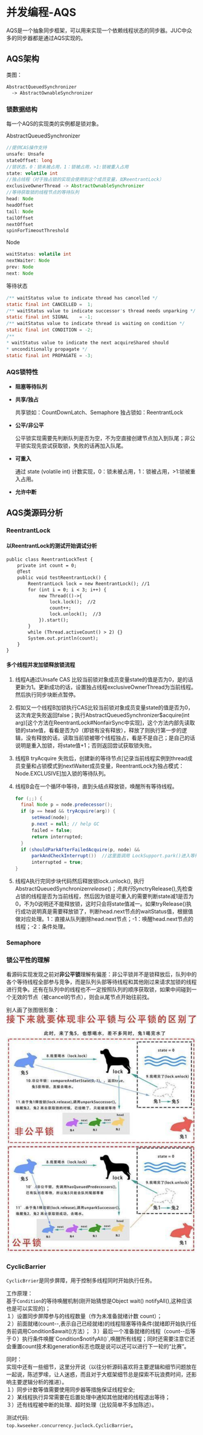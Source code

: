 # 并发编程-AQS

AQS是一个抽象同步框架，可以用来实现一个依赖线程状态的同步器。JUC中众多的同步器都是通过AQS实现的。

## AQS架构

类图：
```
AbstractQueuedSynchronizer
  -> AbstractOwnableSynchronizer
```

### 锁数据结构

每一个AQS的实现类的实例都是锁对象。

AbstractQueuedSynchronizer
```java
//提供CAS操作支持
unsafe: Unsafe
stateOffset: long
//锁状态，0：锁未被占用，1：锁被占用，>1:锁被重入占用
state: volatile int
//独占线程（对于独占锁的实现会使用到这个成员变量，如ReentrantLock）
exclusiveOwnerThread -> AbstractOwnableSynchronizer  
//等待获取锁的线程节点的等待队列
head: Node
headOffset
tail: Node
tailOffset
nextOffset
spinForTimeoutThreshold
```
Node
```java
waitStatus: volatile int
nextWaiter: Node
prev: Node
next: Node
```
等待状态
```java
/** waitStatus value to indicate thread has cancelled */
static final int CANCELLED =  1;
/** waitStatus value to indicate successor's thread needs unparking */
static final int SIGNAL    = -1;
/** waitStatus value to indicate thread is waiting on condition */
static final int CONDITION = -2;
/**
* waitStatus value to indicate the next acquireShared should
* unconditionally propagate */
static final int PROPAGATE = -3;
```

### AQS锁特性

+ **阻塞等待队列**

+ **共享/独占**

  共享锁如：CountDownLatch、Semaphore
  独占锁如：ReentrantLock

+ **公平/非公平**

  公平锁实现需要先判断队列是否为空，不为空直接创建节点加入到队尾；非公平锁实现先尝试获取锁，失败的话再加入队尾。

+ **可重入**

  通过 state (volatile int) 计数实现，0：锁未被占用，1：锁被占用，>1:锁被重入占用。

+ **允许中断**



## AQS类源码分析

### ReentrantLock

#### 以ReentrantLock的测试开始调试分析

```
public class ReentrantLockTest {
    private int count = 0;
    @Test
    public void testReentrantLock() {
        ReentrantLock lock = new ReentrantLock(); //1
        for (int i = 0; i < 3; i++) {
            new Thread(()->{
                lock.lock();  //2
                count++;
                lock.unlock();  //3
            }).start();
        }
        while (Thread.activeCount() > 2) {}
        System.out.println(count);
    }
}
```

#### **多个线程并发加锁释放锁流程**

  1) 线程A通过Unsafe CAS 比较当前锁对象成员变量state的值是否为0，是的话更新为1。更新成功的话，设置独占线程exclusiveOwnerThread为当前线程。然后执行同步块断点暂停。

  2) 假如又一个线程B加锁执行CAS比较当前锁对象成员变量state的值是否为0，这次肯定失败返回false；执行AbstractQueuedSynchronizer$acquire(int arg)[这个方法在ReentrantLock#NonfairSync中实现]，这个方法内部先读取锁的state值，看看是否为0（即锁有没有释放），释放了则执行第一步的逻辑，没有释放的话，读取当前锁被哪个线程独占，看是不是自己；是自己的话说明是重入加锁，将state值+1；否则返回尝试获取锁失败。

  3) 线程B tryAcquire 失败后，创建新的等待节点[记录当前线程实例到thread成员变量和占锁模式到nextWaiter成员变量，ReentrantLock为独占模式：Node.EXCLUSIVE]加入锁的等待队列。

  4) 线程B会在一个循环中等待，直到头结点释放锁，唤醒所有等待线程。
      ```java
      for (;;) {
        final Node p = node.predecessor();
        if (p == head && tryAcquire(arg)) {
            setHead(node);
            p.next = null; // help GC
            failed = false;
            return interrupted;
        }
        if (shouldParkAfterFailedAcquire(p, node) &&
            parkAndCheckInterrupt())  //这里面调用 LockSupport.park()进入等待
            interrupted = true;
      }
      ```

  5) 线程A执行完同步块代码然后释放锁lock.unlock(), 执行AbstractQueuedSynchronizer$release()；先执行 Sync$tryRelease(),先检查占锁的线程是否为当前线程，然后因为锁是可重入的需要判断state减1是否为0，不为0说明还不能释放锁，这时只会将state值减一。如果tryRelease()执行成功说明真是需要释放锁了，判断head.next节点的waitStatus值，根据值做对应处理。1：直接从队列删除head.next节点；-1：唤醒head.next节点的线程；-2：条件处理。

### Semaphore



### 锁公平性的理解

看源码实现发现之前对**非公平锁**理解有偏差：非公平锁并不是锁释放后，队列中的各个等待线程全部参与竞争，而是队列头部等待线程和其他刚过来请求加锁的线程进行竞争。还有在队列中的线程也不一定按照队列的顺序获取锁，如果中间碰到一个无效的节点（被cancel的节点），则会从尾节点开始往前找。

别人画了张图很形象：
![AQS公平锁和非公平锁区别](./imgs/AQS公平锁和非公平锁区别.png)

### CyclicBarrier

`CyclicBrrier`是同步屏障，用于控制多线程同时开始执行任务。

工作原理：  
基于`Condition`的等待唤醒机制(刚开始猜想是Object wait() notifyAll(),这种应该也是可以实现的)；  
１）设置同步屏障参与的线程数量（作为未准备就绪计数 count）；  
２）前面就绪(count--,表示自己已经就绪)的线程阻塞等待条件(就绪即开始执行任务前调用Condition$await()方法）；  
３）最后一个准备就绪的线程（count--后等于０）执行条件唤醒`Condition$notifyAll()`,唤醒所有线程；同时还需要注意它还会重置count技术和generation标志也既是说可以还可以进行下一轮的“比赛”。  

同时：  
实现中还有一些细节，这里分开说（以往分析源码喜欢将主要逻辑和细节问题放在一起说，陈述罗嗦，让人迷惑，而且对于大框架细节总是探索不玩浪费时间，还影响主要逻辑分析的推进）。  
１）同步计数等值需要使用同步器等措施保证线程安全;  
２）某线程执行异常需要在后置处理中通知其他就绪的线程退出等待；  
３）还有线程被中断的处理、超时处理（比较简单不多加陈述）。  

测试代码:  
`top.kwseeker.concurrency.juclock.CyclicBarrier`。

